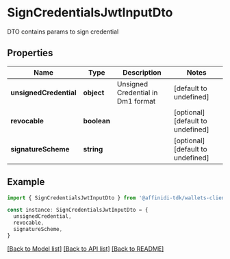 # SignCredentialsJwtInputDto

DTO contains params to sign credential

## Properties

| Name                   | Type        | Description                       | Notes                             |
| ---------------------- | ----------- | --------------------------------- | --------------------------------- |
| **unsignedCredential** | **object**  | Unsigned Credential in Dm1 format | [default to undefined]            |
| **revocable**          | **boolean** |                                   | [optional] [default to undefined] |
| **signatureScheme**    | **string**  |                                   | [optional] [default to undefined] |

## Example

```typescript
import { SignCredentialsJwtInputDto } from '@affinidi-tdk/wallets-client'

const instance: SignCredentialsJwtInputDto = {
  unsignedCredential,
  revocable,
  signatureScheme,
}
```

[[Back to Model list]](../README.md#documentation-for-models) [[Back to API list]](../README.md#documentation-for-api-endpoints) [[Back to README]](../README.md)
